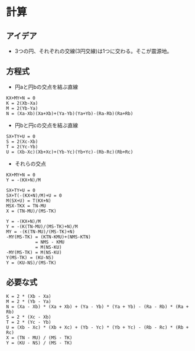 # 計算
## アイデア
+ 3つの円、それぞれの交線(3円交線)は1つに交わる。そこが震源地。
## 方程式
+ 円aと円bの交点を結ぶ直線
~~~
KX+MY+N = 0
K = 2(Xb-Xa)
M = 2(Yb-Ya)
N = (Xa-Xb)(Xa+Xb)+(Ya-Yb)(Ya+Yb)-(Ra-Rb)(Ra+Rb)
~~~
+ 円bと円cの交点を結ぶ直線
~~~
SX+TY+U = 0
S = 2(Xc-Xb)
T = 2(Yc-Yb)
U = (Xb-Xc)(Xb+Xc)+(Yb-Yc)(Yb+Yc)-(Rb-Rc)(Rb+Rc)
~~~
+ それらの交点
~~~
KX+MY+N = 0
Y = -(KX+N)/M

SX+TY+U = 0
SX+T(-(KX+N)/M)+U = 0
M(SX+U) = T(KX+N)
MSX-TKX = TN-MU
X = (TN-MU)/(MS-TK)

Y = -(KX+N)/M
Y = -(K(TN-MU)/(MS-TK)+N)/M
MY = -(K(TN-MU)/(MS-TK)+N)
-MY(MS-TK) = (KTN-KMU)+(NMS-KTN)
           = NMS - KMU
           = M(NS-KU)
-MY(MS-TK) = M(NS-KU)
Y(MS-TK) = (KU-NS)
Y = (KU-NS)/(MS-TK)
~~~
## 必要な式
~~~
K = 2 * (Xb - Xa)
M = 2 * (Yb - Ya)
N = (Xa - Xb) * (Xa + Xb) + (Ya - Yb) * (Ya + Yb) - (Ra - Rb) * (Ra + Rb)
S = 2 * (Xc - Xb)
T = 2 * (Yc - Yb)
U = (Xb - Xc) * (Xb + Xc) + (Yb - Yc) * (Yb + Yc) - (Rb - Rc) * (Rb + Rc)
X = (TN - MU) / (MS - TK)
Y = (KU - NS) / (MS - TK)
~~~
